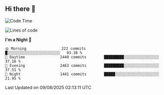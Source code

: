 ## Hi there 👋

<!--
**Wangmerlyn/Wangmerlyn** is a ✨ _special_ ✨ repository because its `README.md` (this file) appears on your GitHub profile.

Here are some ideas to get you started:

- 🔭 I’m currently working on ...
- 🌱 I’m currently learning ...
- 👯 I’m looking to collaborate on ...
- 🤔 I’m looking for help with ...
- 💬 Ask me about ...
- 📫 How to reach me: ...
- 😄 Pronouns: ...
- ⚡ Fun fact: ...
-->
<!--START_SECTION:waka-->
![Code Time](http://img.shields.io/badge/Code%20Time-482%20hrs%2047%20mins-blue)

![Lines of code](https://img.shields.io/badge/From%20Hello%20World%20I%27ve%20Written-41.3%20million%20lines%20of%20code-blue)

**I'm a Night 🦉** 

```text
🌞 Morning                222 commits         █░░░░░░░░░░░░░░░░░░░░░░░░   03.38 % 
🌆 Daytime                2440 commits        █████████░░░░░░░░░░░░░░░░   37.16 % 
🌃 Evening                2463 commits        █████████░░░░░░░░░░░░░░░░   37.51 % 
🌙 Night                  1441 commits        █████░░░░░░░░░░░░░░░░░░░░   21.95 % 
```



 Last Updated on 09/08/2025 02:13:11 UTC
<!--END_SECTION:waka-->
